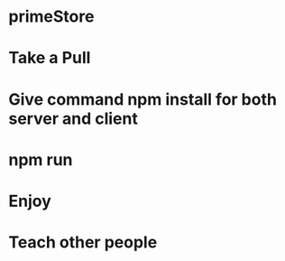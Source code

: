# primeStore
# Take a Pull
# Give command npm install for both server and client
# npm run
# Enjoy
# Teach other people
